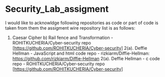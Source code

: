 # Security_Lab_assigment

I would like to acknowldge following repositories as code or part of code is taken from them the assigment wire repository list is as follows:
1. Caesar Cipher b) Rail fence and Transformation - ROHITKUCHERIA/Cyber-security repo [https://github.com/ROHITKUCHERIA/Cyber-security]
2(a). Deffie Hellman - JavaScript and html code repo - rizkiarm/Diffie-Hellman:  https://github.com/rizkiarm/Diffie-Hellman
2(a). Deffie Hellman - c code repo -  ROHITKUCHERIA/Cyber-security repo [https://github.com/ROHITKUCHERIA/Cyber-security]
